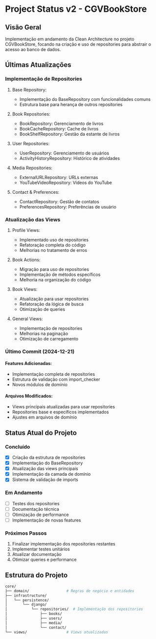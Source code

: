 # Project Status v2 - CGVBookStore

## Visão Geral
Implementação em andamento da Clean Architecture no projeto CGVBookStore, focando na criação e uso de repositories para abstrair o acesso ao banco de dados.

## Últimas Atualizações

### Implementação de Repositories
1. Base Repository:
   - Implementação do BaseRepository com funcionalidades comuns
   - Estrutura base para herança de outros repositories

2. Book Repositories:
   - BookRepository: Gerenciamento de livros
   - BookCacheRepository: Cache de livros
   - BookShelfRepository: Gestão da estante de livros

3. User Repositories:
   - UserRepository: Gerenciamento de usuários
   - ActivityHistoryRepository: Histórico de atividades

4. Media Repositories:
   - ExternalURLRepository: URLs externas
   - YouTubeVideoRepository: Vídeos do YouTube

5. Contact & Preferences:
   - ContactRepository: Gestão de contatos
   - PreferencesRepository: Preferências de usuário

### Atualização das Views
1. Profile Views:
   - Implementado uso de repositories
   - Refatoração completa do código
   - Melhorias no tratamento de erros

2. Book Actions:
   - Migração para uso de repositories
   - Implementação de métodos específicos
   - Melhoria na organização do código

3. Book Views:
   - Atualização para usar repositories
   - Refatoração da lógica de busca
   - Otimização de queries

4. General Views:
   - Implementação de repositories
   - Melhorias na paginação
   - Otimização de carregamento

### Último Commit (2024-12-21)
#### Features Adicionadas:
- Implementação completa de repositories
- Estrutura de validação com import_checker
- Novos módulos de domínio

#### Arquivos Modificados:
- Views principais atualizadas para usar repositories
- Repositories base e específicos implementados
- Ajustes em arquivos de domínio

## Status Atual do Projeto

### Concluído
- [x] Criação da estrutura de repositories
- [x] Implementação do BaseRepository
- [x] Atualização das views principais
- [x] Implementação da camada de domínio
- [x] Sistema de validação de imports

### Em Andamento
- [ ] Testes dos repositories
- [ ] Documentação técnica
- [ ] Otimização de performance
- [ ] Implementação de novas features

### Próximos Passos
1. Finalizar implementação dos repositories restantes
2. Implementar testes unitários
3. Atualizar documentação
4. Otimizar queries e performance

## Estrutura do Projeto
```bash
core/
├── domain/                 # Regras de negócio e entidades
├── infrastructure/
│   └── persistence/
│       └── django/
│           └── repositories/  # Implementação dos repositories
│               ├── books/
│               ├── users/
│               ├── media/
│               └── contact/
└── views/                  # Views atualizadas